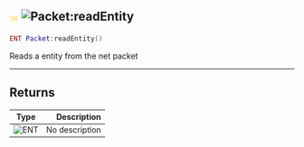 ## ![shared](../../.gitbook/assets/shared.png) ![Packet](./readme/packet "mention"):readEntity

```lua
ENT Packet:readEntity()
```

Reads a entity from the net packet

------
## Returns

| Type   | Description |
| ------ | ----------: |
| ![ENT](./readme/ent "mention") | No description |

